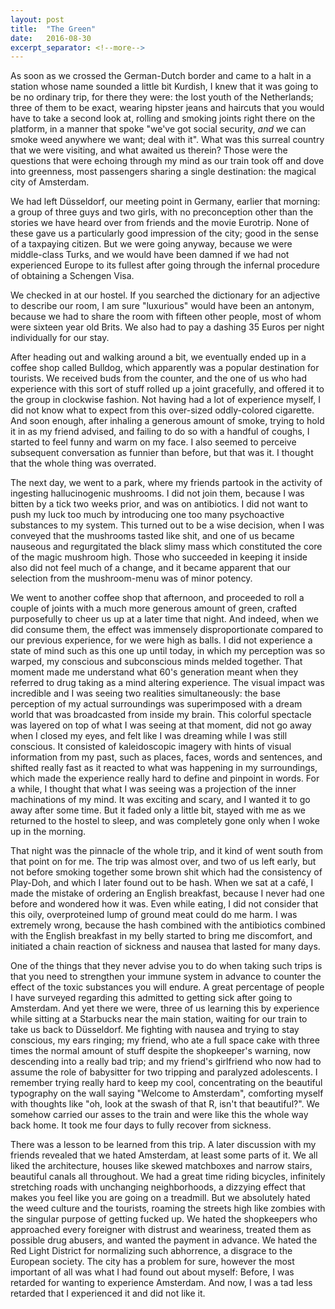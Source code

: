 ```yaml
---
layout: post
title:  "The Green"
date:   2016-08-30
excerpt_separator: <!--more-->
---
```



As soon as we crossed the German-Dutch border and came to a halt in a station
whose name sounded a little bit Kurdish, I knew that it was going to be no
ordinary trip,<!--more--> for there they were:
the lost youth of the Netherlands; three of
them to be exact, wearing hipster jeans and haircuts that you would have to take
a second look at, rolling and smoking joints right there on the platform, in a
manner that spoke "we've got social security, *and* we can smoke weed anywhere
we want; deal with it". What was this surreal country that we were visiting, and
what awaited us therein? Those were the questions that were echoing through my
mind as our train took off and dove into greenness, most passengers sharing a
single destination: the magical city of Amsterdam.

We had left Düsseldorf, our meeting point in Germany, earlier that morning: a
group of three guys and two girls, with no preconception other than the stories
we have heard over from friends and the movie Eurotrip. None of these gave us a
particularly good impression of the city; good in the sense of a taxpaying
citizen. But we were going anyway, because we were middle-class Turks, and we
would have been damned if we had not experienced Europe to its fullest after
going through the infernal procedure of obtaining a Schengen Visa.

We checked in at our hostel. If you searched the dictionary for an adjective to
describe our room, I am sure "luxurious" would have been an antonym, because we
had to share the room with fifteen other people, most of whom were sixteen year
old Brits. We also had to pay a dashing 35 Euros per night individually for our
stay.

After heading out and walking around a bit, we eventually ended up in a coffee
shop called Bulldog, which apparently was a popular destination for tourists. We
received buds from the counter, and the one of us who had experience with this
sort of stuff rolled up a joint gracefully, and offered it to the group in
clockwise fashion. Not having had a lot of experience myself, I did not know
what to expect from this over-sized oddly-colored cigarette. And soon enough,
after inhaling a generous amount of smoke, trying to hold it in as my friend
advised, and failing to do so with a handful of coughs, I started to feel funny
and warm on my face. I also seemed to perceive subsequent conversation as
funnier than before, but that was it. I thought that the whole thing was
overrated.

The next day, we went to a park, where my friends partook in the activity of
ingesting hallucinogenic mushrooms. I did not join them, because I was bitten by
a tick two weeks prior, and was on antibiotics. I did not want to push my luck
too much by introducing one too many psychoactive substances to my system. This
turned out to be a wise decision, when I was conveyed that the mushrooms tasted
like shit, and one of us became nauseous and regurgitated the black slimy mass
which constituted the core of the magic mushroom high. Those who succeeded in
keeping it inside also did not feel much of a change, and it became apparent
that our selection from the mushroom-menu was of minor potency.

We went to another coffee shop that afternoon, and proceeded to roll a couple of
joints with a much more generous amount of green, crafted purposefully to cheer
us up at a later time that night. And indeed, when we did consume them, the
effect was immensely disproportionate compared to our previous experience, for
we were high as balls. I did not experience a state of mind such as this one up
until today, in which my perception was so warped, my conscious and
subconscious minds melded together. That moment made me understand what 60's
generation meant when they referred to drug taking as a mind altering
experience. The visual impact was incredible and I was seeing two realities
simultaneously: the base perception of my actual surroundings was superimposed
with a dream world that was broadcasted from inside my brain. This colorful
spectacle was layered on top of what I was seeing at that moment, did not go
away when I closed my eyes, and felt like I was dreaming while I was still
conscious. It consisted of kaleidoscopic imagery with hints of visual
information from my past, such as places, faces, words and sentences, and
shifted really fast as it reacted to what was happening in my surroundings,
which made the experience really hard to define and pinpoint in words.
For a while, I thought that what I was seeing was a projection of
the inner machinations of my mind. It was
exciting and scary, and I wanted it to go away after some time. But it faded
only a little bit, stayed with me as we returned to the hostel to sleep, and was
completely gone only when I woke up in the morning.

That night was the pinnacle of the whole trip, and it kind of went south from
that point on for me. The trip was almost over, and two of us left early, but
not before smoking together some brown shit which had the consistency of
Play-Doh, and which I later found out to be hash. When we sat at a café, I made
the mistake of ordering an English breakfast, because I never had one before and
wondered how it was. Even while eating, I did not consider that this oily,
overproteined lump of ground meat could do me harm. I was extremely wrong,
because the hash combined with the antibiotics combined with the English
breakfast in my belly started to bring me discomfort, and initiated a chain
reaction of sickness and nausea that lasted for many days.

One of the things that they never advise you to do when taking such trips is
that you need to strengthen your immune system in advance to counter the effect
of the toxic substances you will endure. A great percentage of people I have
surveyed regarding this admitted to getting sick after going to Amsterdam. And
yet there we were, three of us learning this by experience while sitting at a
Starbucks near the main station, waiting for our train to take us back to
Düsseldorf. Me fighting with nausea and trying to stay conscious, my ears
ringing; my friend, who ate a full space cake with three times the normal amount
of stuff despite the shopkeeper's warning, now descending into a really bad
trip; and my friend's girlfriend who now had to assume the role of babysitter
for two tripping and paralyzed adolescents. I remember trying really hard to
keep my cool, concentrating on the beautiful typography on the wall saying
"Welcome to Amsterdam", comforting myself with thoughts like "oh, look at
the swash of that R, isn't that beautiful?". We somehow carried our asses to the
train and were like this the whole way back home. It took me four days to fully
recover from sickness.

There was a lesson to be learned from this trip. A later discussion with my
friends revealed that we hated Amsterdam, at least some parts of it. We all
liked the architecture, houses like skewed matchboxes and narrow stairs,
beautiful canals all throughout. We had a great time riding bicycles, infinitely
stretching roads with unchanging neighborhoods, a dizzying effect that makes you
feel like you are going on a treadmill. But we absolutely hated the weed culture
and the tourists,
roaming the streets high like zombies with the singular purpose of getting
fucked up. We hated the shopkeepers who approached every foreigner with distrust
and weariness, treated them as possible drug abusers, and wanted the payment in
advance. We hated the Red Light District for normalizing such abhorrence, a
disgrace to the European society. The city has a problem for sure, however the
most important of all was what I had found out about myself: Before, I was
retarded for wanting to experience Amsterdam. And now, I was a tad less retarded
that I experienced it and did not like it.
